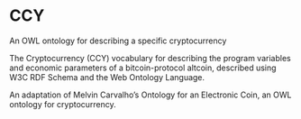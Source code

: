 CCY
===

An OWL ontology for describing a specific cryptocurrency

The Cryptocurrency (CCY) vocabulary for describing the program variables and economic parameters of a
bitcoin-protocol altcoin, described using W3C RDF Schema and the Web Ontology Language.

An adaptation of Melvin Carvalho’s Ontology for an Electronic Coin, an OWL ontology for cryptocurrency.
